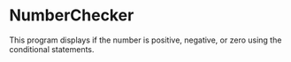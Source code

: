 # NumberChecker
This program displays if the number is positive, negative, or zero using the conditional statements.
